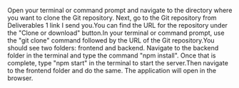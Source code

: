 Open your terminal or command prompt and navigate to the directory where you want to clone the Git repository. Next, go to the Git repository from Deliverables 1 link I send you.You can find the URL for the repository under the "Clone or download" button.In your terminal or command prompt, use the "git clone" command followed by the URL of the Git repository.You should see two folders: frontend and backend. Navigate to the backend folder in the terminal and type the command "npm install". Once that is complete, type "npm start" in the terminal to start the server.Then navigate to the frontend folder and do the same. The application will open in the browser.
